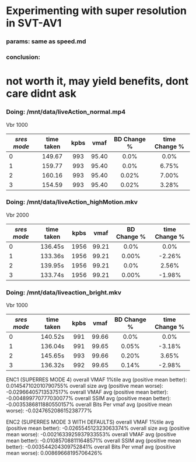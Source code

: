 # Experimenting with super resolution in SVT-AV1

### params: same as speed.md

### conclusion:

# not worth it, may yield benefits, dont care didnt ask

### Doing: /mnt/data/liveAction_normal.mp4

Vbr 1000

| _sres mode_ | time taken | kpbs | vmaf  | BD Change % | time Change % |
|-------------|:----------:|:----:|:-----:|:-----------:|:-------------:|
| 0           |   149.67   | 993  | 95.40 |    0.0%     |     0.0%      |
| 1           |   159.77   | 993  | 95.40 |    0.0%     |     6.75%     |
| 2           |   160.16   | 993  | 95.40 |    0.02%    |     7.00%     |
| 3           |   154.59   | 993  | 95.40 |    0.02%    |     3.28%     |

### Doing: /mnt/data/liveAction_highMotion.mkv

Vbr 2000

| _sres mode_ | time taken | kpbs | vmaf  | BD Change % | time Change % |
|-------------|:----------:|:----:|:-----:|:-----------:|:-------------:|
| 0           |  136.45s   | 1956 | 99.21 |    0.0%     |     0.0%      |
| 1           |  133.36s   | 1956 | 99.21 |    0.00%    |    -2.26%     |
| 2           |  139.95s   | 1956 | 99.21 |    0.0%     |     2.56%     |
| 3           |  133.74s   | 1956 | 99.21 |    0.00%    |    -1.98%     |

### Doing: /mnt/data/liveaction_bright.mkv

Vbr 1000

| _sres mode_ | time taken | kpbs | vmaf  | BD Change % | time Change % |
|-------------|:----------:|:----:|:-----:|:-----------:|:-------------:|
| 0           |  140.52s   | 991  | 99.66 |    0.0%     |     0.0%      |
| 1           |  136.04s   | 991  | 99.65 |    0.05%    |    -3.18%     |
| 2           |  145.65s   | 993  | 99.66 |    0.20%    |     3.65%     |
| 3           |  136.32s   | 992  | 99.65 |    0.14%    |    -2.98%     |

ENC1 (SUPERRES MODE 4)
overall VMAF 1%tile avg (positive mean better): 0.014547102010790755%
overall size avg (positive mean worse): -0.02966405713537517%
overall VMAF avg (positive mean better): -0.004899770777030077%
overall SSIM avg (positive mean better): -0.0035386811880550157%
overall Bits Per vmaf avg (positive mean worse): -0.024765208615238777%

ENC2 (SUPERRES MODE 3 WITH DEFAULTS)
overall VMAF 1%tile avg (positive mean better): -0.026554512323063374%
overall size avg (positive mean worse): -0.0021633925937933553%
overall VMAF avg (positive mean better): -0.010857088111648571%
overall SSIM avg (positive mean better): -0.003544204309752841%
overall Bits Per vmaf avg (positive mean worse): 0.00869668195706426%
